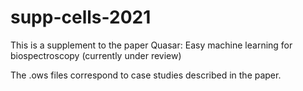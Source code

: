 # supp-cells-2021

This is a supplement to the paper Quasar: Easy machine learning for biospectroscopy (currently under review)

The .ows files correspond to case studies described in the paper.
